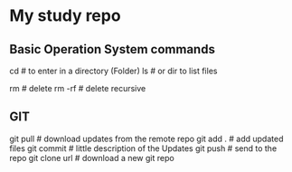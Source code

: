 # My study repo

## Basic Operation System commands
cd # to enter in a directory (Folder)
ls # or dir to list files

rm # delete
rm -rf # delete recursive

## GIT
git pull # download updates from the remote repo
git add .  # add updated files
git commit # little description of the Updates
git push   # send to the repo
git clone url # download a new git repo
